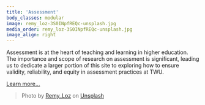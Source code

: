 ```yaml
---
title: 'Assessment'
body_classes: modular
image: remy_loz-3S0INpfREQc-unsplash.jpg
media_order: remy_loz-3S0INpfREQc-unsplash.jpg
image_align: right
---
```


Assessment is at the heart of teaching and learning in higher education. The importance and scope of research on assessment is significant, leading us to dedicate a larger portion of this site to exploring how to ensure validity, reliability, and equity in assessment practices at TWU. 

[Learn more...](https://multi-access.twu.ca/assessment?classes=btn,mt-4,w-content,block)

> Photo by <a href="https://unsplash.com/@remyloz?utm_source=unsplash&utm_medium=referral&utm_content=creditCopyText">Remy_Loz</a> on <a href="https://unsplash.com/s/photos/desk?utm_source=unsplash&utm_medium=referral&utm_content=creditCopyText">Unsplash</a>
  
